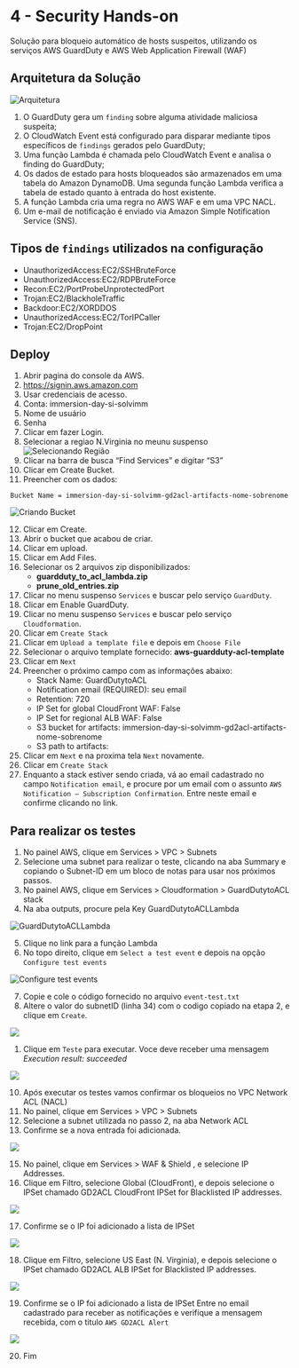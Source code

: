4 - Security Hands-on
==

Solução para bloqueio automático de hosts suspeitos, utilizando os serviços AWS GuardDuty e AWS Web Application Firewall (WAF)

## Arquitetura da Solução

![Arquitetura](../../imgs/4.1.png)

1.    O GuardDuty gera um `finding` sobre alguma atividade maliciosa suspeita;
2.   O CloudWatch Event está configurado para disparar mediante tipos específicos de `findings` gerados pelo GuardDuty; 
3.   Uma função Lambda é chamada pelo CloudWatch Event e analisa o finding do GuardDuty;
4.   Os dados de estado para hosts bloqueados são armazenados em uma tabela do Amazon DynamoDB. Uma segunda função Lambda verifica a tabela de estado quanto à entrada do host existente.
5.   A função Lambda cria uma regra no AWS WAF e em uma VPC NACL.
6.   Um e-mail de notificação é enviado via Amazon Simple Notification Service (SNS).

## Tipos de `findings` utilizados na configuração


-   UnauthorizedAccess:EC2/SSHBruteForce
-   UnauthorizedAccess:EC2/RDPBruteForce
-   Recon:EC2/PortProbeUnprotectedPort
-   Trojan:EC2/BlackholeTraffic
-   Backdoor:EC2/XORDDOS
-   UnauthorizedAccess:EC2/TorIPCaller
-   Trojan:EC2/DropPoint

## Deploy

1.  Abrir pagina do console da AWS.
2.  https://signin.aws.amazon.com
3.  Usar credenciais de acesso.
4.  Conta: immersion-day-si-solvimm
5.  Nome de usuário
6.  Senha
7.  Clicar em fazer Login.
8.  Selecionar a regiao N.Virginia no meunu suspenso
![Selecionando Região](../../imgs/4.2.png)
9.  Clicar na barra de busca “Find Services” e digitar “S3”
10.  Clicar em Create Bucket.
11.  Preencher com os dados:
```
Bucket Name = immersion-day-si-solvimm-gd2acl-artifacts-nome-sobrenome
```

![Criando Bucket](../../imgs/4.3.png)

12.  Clicar em Create.
13.  Abrir o bucket que acabou de criar.
14.  Clicar em upload.
15.  Clicar em Add Files.
5.  Selecionar os 2 arquivos zip disponibilizados:
    -   **guardduty_to_acl_lambda.zip**
    -   **prune_old_entries.zip**
16.  Clicar no menu suspenso `Services` e buscar pelo serviço `GuardDuty`.
17. Clicar em Enable GuardDuty.
18. Clicar no menu suspenso `Services` e buscar pelo serviço `Cloudformation`.
19. Clicar em `Create Stack`
20. Clicar em `Upload a template file` e depois em `Choose File`
21. Selecionar o arquivo template fornecido: **aws-guardduty-acl-template**
22. Clicar em `Next`
23. Preencher o próximo campo com as informações abaixo:
    - Stack Name: GuardDutytoACL
    - Notification email (REQUIRED): seu email
    - Retention: 720
    - IP Set for global CloudFront WAF: False
    - IP Set for regional ALB WAF: False
    - S3 bucket for artifacts: immersion-day-si-solvimm-gd2acl-artifacts-nome-sobrenome
    - S3 path to artifacts: <VAZIO>
24.  Clicar em `Next` e na proxima tela `Next` novamente.
25.  Clicar em `Create Stack`
36.  Enquanto a stack estiver sendo criada, vá ao email cadastrado no campo `Notification email`, e procure por um email com o assunto `AWS Notification – Subscription Confirmation`. Entre neste email e confirme clicando no link.

## Para realizar os testes

1.  No painel AWS, clique em Services > VPC > Subnets
2.  Selecione uma subnet para realizar o teste, clicando na aba Summary e copiando o Subnet-ID em um bloco de notas para usar nos próximos passos.
3.  No painel AWS, clique em Services > Cloudformation > GuardDutytoACL stack
4.  Na aba outputs, procure pela Key GuardDutytoACLLambda

![GuardDutytoACLLambda](../../imgs/4.4.png)

5.  Clique no link para a função Lambda
6.  No topo direito, clique em `Select a test event` e depois na opção `Configure test events`

![Configure test events](../../imgs/4.5.png)

7.  Copie e cole o código fornecido no arquivo `event-test.txt`
8.  Altere o valor do subnetID (linha 34) com o codigo copiado na etapa 2, e clique em `Create`.

![](../../imgs/4.6.png)

1.  Clique em `Teste` para executar. Voce deve receber uma mensagem *Execution result: succeeded*

![](../../imgs/4.7.png)

10.  Após executar os testes vamos confirmar os bloqueios no VPC Network ACL (NACL)
12.  No painel, clique em Services > VPC > Subnets
13.  Selecione a subnet utilizada no passo 2, na aba Network ACL
14.  Confirme se a nova entrada foi adicionada.

![](../../imgs/4.8.png)

15.  No painel, clique em Services > WAF & Shield , e selecione IP Addresses.
16.  Clique em Filtro, selecione Global (CloudFront), e depois selecione o IPSet chamado GD2ACL CloudFront IPSet for Blacklisted IP addresses.

![](../../imgs/4.9.png)

17.  Confirme se o IP foi adicionado a lista de IPSet

![](../../imgs/4.10.png)

18.  Clique em Filtro, selecione US East (N. Virginia), e depois selecione o IPSet chamado GD2ACL ALB IPSet for Blacklisted IP addresses.

![](../../imgs/4.11.png)

19. Confirme se o IP foi adicionado a lista de IPSet
Entre no email cadastrado para receber as notificações e verifique a mensagem recebida, com o titulo  `AWS GD2ACL Alert`

![](../../imgs/4.12.png)

20. Fim
